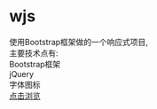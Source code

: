 # wjs    
使用Bootstrap框架做的一个响应式项目,    
主要技术点有:  
Bootstrap框架     
jQuery    
字体图标    
[点击浏览](https://jungle-zhang.github.io/wjs)
